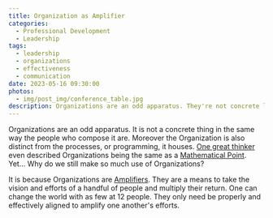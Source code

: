 ```yaml
---
title: Organization as Amplifier
categories:
  - Professional Development
  - Leadership
tags:
  - leadership
  - organizations
  - effectiveness
  - communication
date: 2023-05-16 09:30:00
photos: 
  - img/post_img/conference_table.jpg
description: Organizations are an odd apparatus. They're not concrete like people... so what exactly are they?
---
```

Organizations are an odd apparatus. It is not a concrete thing in the same way the people who compose it are. Moreover the Organization is also distinct from the processes, or programming, it houses. [One great thinker](https://www.amazon.com/Effective-Executive-Definitive-Harperbusiness-Essentials/dp/0060833459) even described Organizations being the same as a [Mathematical Point](https://en.wikipedia.org/wiki/Point_(geometry)). Yet... Why do we still make so much use of Organizations?

It is because Organizations are [Amplifiers](https://en.wikipedia.org/wiki/Amplifier). They are a means to take the vision and efforts of a handful of people and multiply their return. One can change the world with as few at 12 people. They only need be properly and effectively aligned to amplify one another's efforts.